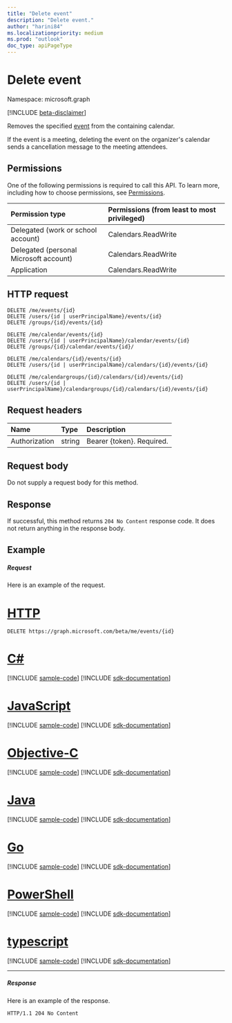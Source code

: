```yaml
---
title: "Delete event"
description: "Delete event."
author: "harini84"
ms.localizationpriority: medium
ms.prod: "outlook"
doc_type: apiPageType
---
```


# Delete event

Namespace: microsoft.graph

[!INCLUDE [beta-disclaimer](../../includes/beta-disclaimer.md)]

Removes the specified [event](../resources/event.md) from the containing calendar. 

If the event is a meeting, deleting the event on the organizer's calendar sends a cancellation message to the meeting attendees.

## Permissions
One of the following permissions is required to call this API. To learn more, including how to choose permissions, see [Permissions](/graph/permissions-reference).

|Permission type      | Permissions (from least to most privileged)              |
|:--------------------|:---------------------------------------------------------|
|Delegated (work or school account) | Calendars.ReadWrite    |
|Delegated (personal Microsoft account) | Calendars.ReadWrite    |
|Application | Calendars.ReadWrite |

## HTTP request
<!-- { "blockType": "ignored" } -->
```http
DELETE /me/events/{id}
DELETE /users/{id | userPrincipalName}/events/{id}
DELETE /groups/{id}/events/{id}

DELETE /me/calendar/events/{id}
DELETE /users/{id | userPrincipalName}/calendar/events/{id}
DELETE /groups/{id}/calendar/events/{id}/

DELETE /me/calendars/{id}/events/{id}
DELETE /users/{id | userPrincipalName}/calendars/{id}/events/{id}

DELETE /me/calendargroups/{id}/calendars/{id}/events/{id}
DELETE /users/{id | userPrincipalName}/calendargroups/{id}/calendars/{id}/events/{id}
```
## Request headers
| Name       | Type | Description|
|:---------------|:--------|:----------|
| Authorization  | string  | Bearer {token}. Required. |

## Request body
Do not supply a request body for this method.

## Response

If successful, this method returns `204 No Content` response code. It does not return anything in the response body.

## Example
##### Request
Here is an example of the request.

# [HTTP](#tab/http)
<!-- {
  "blockType": "request",
  "name": "delete_event"
}-->
```http
DELETE https://graph.microsoft.com/beta/me/events/{id}
```
# [C#](#tab/csharp)
[!INCLUDE [sample-code](../includes/snippets/csharp/delete-event-csharp-snippets.md)]
[!INCLUDE [sdk-documentation](../includes/snippets/snippets-sdk-documentation-link.md)]

# [JavaScript](#tab/javascript)
[!INCLUDE [sample-code](../includes/snippets/javascript/delete-event-javascript-snippets.md)]
[!INCLUDE [sdk-documentation](../includes/snippets/snippets-sdk-documentation-link.md)]

# [Objective-C](#tab/objc)
[!INCLUDE [sample-code](../includes/snippets/objc/delete-event-objc-snippets.md)]
[!INCLUDE [sdk-documentation](../includes/snippets/snippets-sdk-documentation-link.md)]

# [Java](#tab/java)
[!INCLUDE [sample-code](../includes/snippets/java/delete-event-java-snippets.md)]
[!INCLUDE [sdk-documentation](../includes/snippets/snippets-sdk-documentation-link.md)]

# [Go](#tab/go)
[!INCLUDE [sample-code](../includes/snippets/go/delete-event-go-snippets.md)]
[!INCLUDE [sdk-documentation](../includes/snippets/snippets-sdk-documentation-link.md)]

# [PowerShell](#tab/powershell)
[!INCLUDE [sample-code](../includes/snippets/powershell/delete-event-powershell-snippets.md)]
[!INCLUDE [sdk-documentation](../includes/snippets/snippets-sdk-documentation-link.md)]

# [typescript](#tab/typescript)
[!INCLUDE [sample-code](../includes/snippets/typescript/delete-event-typescript-snippets.md)]
[!INCLUDE [sdk-documentation](../includes/snippets/snippets-sdk-documentation-link.md)]

---

##### Response
Here is an example of the response. 
<!-- {
  "blockType": "response",
  "truncated": true
} -->
```http
HTTP/1.1 204 No Content
```

<!-- uuid: 8fcb5dbc-d5aa-4681-8e31-b001d5168d79
2015-10-25 14:57:30 UTC -->
<!--
{
  "type": "#page.annotation",
  "description": "Delete event",
  "keywords": "",
  "section": "documentation",
  "tocPath": "",
  "suppressions": [
  ]
}
-->


